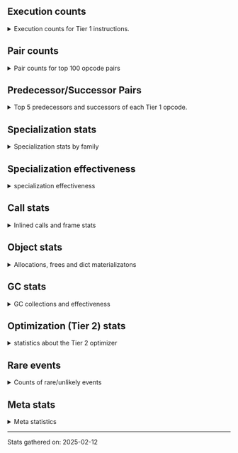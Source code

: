 ## Execution counts

<details>
<summary> Execution counts for Tier 1 instructions. </summary>


The "miss ratio" column shows the percentage of times the instruction
executed that it deoptimized. When this happens, the base unspecialized
instruction is not counted.

<table>
<thead>
<tr>
<th align="left">Name</th>
<th align="right">Base Count</th>
<th align="right">Head Count</th>
<th align="right">Change</th>
</tr>
</thead>
<tbody>
<tr>
<td align="left">CALL_BUILTIN_O</td>
<td align="right">20</td>
<td align="right">8,847,360</td>
<td align="right">44,236,700.0%</td>
</tr>
<tr>
<td align="left">MAKE_FUNCTION</td>
<td align="right">260</td>
<td align="right">8,847,600</td>
<td align="right">3,402,823.1%</td>
</tr>
<tr>
<td align="left">LOAD_CONST_MORTAL</td>
<td align="right">1,400</td>
<td align="right">8,848,740</td>
<td align="right">631,952.9%</td>
</tr>
<tr>
<td align="left">COPY</td>
<td align="right">491,520</td>
<td align="right">11,796,480</td>
<td align="right">2,300.0%</td>
</tr>
<tr>
<td align="left">COMPARE_OP</td>
<td align="right">491,660</td>
<td align="right">11,799,380</td>
<td align="right">2,299.9%</td>
</tr>
<tr>
<td align="left">LOAD_ATTR</td>
<td align="right">491,940</td>
<td align="right">11,799,620</td>
<td align="right">2,298.6%</td>
</tr>
<tr>
<td align="left">LOAD_GLOBAL_BUILTIN</td>
<td align="right">491,740</td>
<td align="right">8,847,540</td>
<td align="right">1,699.2%</td>
</tr>
<tr>
<td align="left">LOAD_ATTR_INSTANCE_VALUE</td>
<td align="right">1,482,700</td>
<td align="right">23,601,100</td>
<td align="right">1,491.8%</td>
</tr>
<tr>
<td align="left">LOAD_GLOBAL_MODULE</td>
<td align="right">985,020</td>
<td align="right">11,798,400</td>
<td align="right">1,097.8%</td>
</tr>
<tr>
<td align="left">JUMP_BACKWARD_JIT</td>
<td align="right">502,500</td>
<td align="right">5,909,260</td>
<td align="right">1,076.0%</td>
</tr>
<tr>
<td align="left">CALL_PY_EXACT_ARGS</td>
<td align="right">983,540</td>
<td align="right">9,339,360</td>
<td align="right">849.6%</td>
</tr>
<tr>
<td align="left">RETURN_VALUE</td>
<td align="right">8,359,580</td>
<td align="right">21,630,600</td>
<td align="right">158.8%</td>
</tr>
<tr>
<td align="left">LOAD_FAST</td>
<td align="right">19,177,120</td>
<td align="right">42,770,140</td>
<td align="right">123.0%</td>
</tr>
<tr>
<td align="left">RESUME_CHECK</td>
<td align="right">16,222,820</td>
<td align="right">35,883,600</td>
<td align="right">121.2%</td>
</tr>
<tr>
<td align="left">POP_JUMP_IF_TRUE</td>
<td align="right">8,847,480</td>
<td align="right">17,694,880</td>
<td align="right">100.0%</td>
</tr>
<tr>
<td align="left">CALL_LEN</td>
<td align="right">491,600</td>
<td align="right">60</td>
<td align="right">-100.0%</td>
</tr>
<tr>
<td align="left">COMPARE_OP_INT</td>
<td align="right">491,580</td>
<td align="right">60</td>
<td align="right">-100.0%</td>
</tr>
<tr>
<td align="left">FOR_ITER_RANGE</td>
<td align="right">491,820</td>
<td align="right">300</td>
<td align="right">-99.9%</td>
</tr>
<tr>
<td align="left">LIST_APPEND</td>
<td align="right">5,906,120</td>
<td align="right">7,860</td>
<td align="right">-99.9%</td>
</tr>
<tr>
<td align="left">SWAP</td>
<td align="right">985,920</td>
<td align="right">2,880</td>
<td align="right">-99.7%</td>
</tr>
<tr>
<td align="left">LOAD_FAST_AND_CLEAR</td>
<td align="right">492,960</td>
<td align="right">1,440</td>
<td align="right">-99.7%</td>
</tr>
<tr>
<td align="left">CALL_ALLOC_AND_ENTER_INIT</td>
<td align="right">492,960</td>
<td align="right">1,500</td>
<td align="right">-99.7%</td>
</tr>
<tr>
<td align="left">LOAD_SMALL_INT</td>
<td align="right">986,160</td>
<td align="right">3,180</td>
<td align="right">-99.7%</td>
</tr>
<tr>
<td align="left">STORE_FAST</td>
<td align="right">991,260</td>
<td align="right">8,220</td>
<td align="right">-99.2%</td>
</tr>
<tr>
<td align="left">GET_ITER</td>
<td align="right">9,835,040</td>
<td align="right">17,699,340</td>
<td align="right">80.0%</td>
</tr>
<tr>
<td align="left">TO_BOOL_BOOL</td>
<td align="right">6,881,340</td>
<td align="right">11,796,540</td>
<td align="right">71.4%</td>
</tr>
<tr>
<td align="left">POP_JUMP_IF_FALSE</td>
<td align="right">7,372,860</td>
<td align="right">11,796,540</td>
<td align="right">60.0%</td>
</tr>
<tr>
<td align="left">YIELD_VALUE</td>
<td align="right">14,254,440</td>
<td align="right">5,898,640</td>
<td align="right">-58.6%</td>
</tr>
<tr>
<td align="left">STORE_FAST_LOAD_FAST</td>
<td align="right">9,346,740</td>
<td align="right">14,753,500</td>
<td align="right">57.8%</td>
</tr>
<tr>
<td align="left">FOR_ITER_LIST</td>
<td align="right">9,348,720</td>
<td align="right">14,755,480</td>
<td align="right">57.8%</td>
</tr>
<tr>
<td align="left">LOAD_ATTR_MODULE</td>
<td align="right">240</td>
<td align="right">120</td>
<td align="right">-50.0%</td>
</tr>
<tr>
<td align="left">LOAD_ATTR_METHOD_WITH_VALUES</td>
<td align="right">983,160</td>
<td align="right">491,640</td>
<td align="right">-50.0%</td>
</tr>
<tr>
<td align="left">BUILD_LIST</td>
<td align="right">984,600</td>
<td align="right">493,080</td>
<td align="right">-49.9%</td>
</tr>
<tr>
<td align="left">ENTER_EXECUTOR</td>
<td align="right">21,153,380</td>
<td align="right">11,796,480</td>
<td align="right">-44.2%</td>
</tr>
<tr>
<td align="left">POP_TOP</td>
<td align="right">15,729,480</td>
<td align="right">21,136,200</td>
<td align="right">34.4%</td>
</tr>
<tr>
<td align="left">TO_BOOL_NONE</td>
<td align="right">8,847,360</td>
<td align="right">11,866,660</td>
<td align="right">34.1%</td>
</tr>
<tr>
<td align="left">PUSH_NULL</td>
<td align="right">540</td>
<td align="right">420</td>
<td align="right">-22.2%</td>
</tr>
<tr>
<td align="left">LOAD_GLOBAL</td>
<td align="right">180</td>
<td align="right">140</td>
<td align="right">-22.2%</td>
</tr>
<tr>
<td align="left">RETURN_GENERATOR</td>
<td align="right">200</td>
<td align="right">180</td>
<td align="right">-10.0%</td>
</tr>
<tr>
<td align="left">BUILD_TUPLE</td>
<td align="right">320</td>
<td align="right">300</td>
<td align="right">-6.2%</td>
</tr>
<tr>
<td align="left">BINARY_OP_SUBSCR_DICT</td>
<td align="right">380</td>
<td align="right">360</td>
<td align="right">-5.3%</td>
</tr>
<tr>
<td align="left">POP_ITER</td>
<td align="right">3,060</td>
<td align="right">3,000</td>
<td align="right">-2.0%</td>
</tr>
<tr>
<td align="left">LOAD_FAST_LOAD_FAST</td>
<td align="right">504,800</td>
<td align="right">504,780</td>
<td align="right">-0.0%</td>
</tr>
<tr>
<td align="left">INTERPRETER_EXIT</td>
<td align="right">14,745,780</td>
<td align="right">14,745,780</td>
<td align="right">0.0%</td>
</tr>
<tr>
<td align="left">STORE_ATTR_INSTANCE_VALUE</td>
<td align="right">991,680</td>
<td align="right">991,680</td>
<td align="right">0.0%</td>
</tr>
<tr>
<td align="left">LOAD_CONST_IMMORTAL</td>
<td align="right">496,620</td>
<td align="right">496,620</td>
<td align="right">0.0%</td>
</tr>
<tr>
<td align="left">EXIT_INIT_CHECK</td>
<td align="right">492,960</td>
<td align="right">492,960</td>
<td align="right">0.0%</td>
</tr>
<tr>
<td align="left">FOR_ITER_TUPLE</td>
<td align="right">3,240</td>
<td align="right">3,240</td>
<td align="right">0.0%</td>
</tr>
<tr>
<td align="left">BINARY_OP_ADD_INT</td>
<td align="right">2,880</td>
<td align="right">2,880</td>
<td align="right">0.0%</td>
</tr>
<tr>
<td align="left">LOAD_ATTR_METHOD_NO_DICT</td>
<td align="right">1,560</td>
<td align="right">1,560</td>
<td align="right">0.0%</td>
</tr>
<tr>
<td align="left">BINARY_OP</td>
<td align="right">1,520</td>
<td align="right">1,520</td>
<td align="right">0.0%</td>
</tr>
<tr>
<td align="left">BUILD_SLICE</td>
<td align="right">1,440</td>
<td align="right">1,440</td>
<td align="right">0.0%</td>
</tr>
<tr>
<td align="left">CALL_LIST_APPEND</td>
<td align="right">1,440</td>
<td align="right">1,440</td>
<td align="right">0.0%</td>
</tr>
<tr>
<td align="left">LOAD_DEREF</td>
<td align="right">660</td>
<td align="right">660</td>
<td align="right">0.0%</td>
</tr>
<tr>
<td align="left">LOAD_ATTR_CLASS_WITH_METACLASS_CHECK</td>
<td align="right">540</td>
<td align="right">540</td>
<td align="right">0.0%</td>
</tr>
<tr>
<td align="left">FOR_ITER_GEN</td>
<td align="right">540</td>
<td align="right">540</td>
<td align="right">0.0%</td>
</tr>
<tr>
<td align="left">CALL</td>
<td align="right">320</td>
<td align="right">320</td>
<td align="right">0.0%</td>
</tr>
<tr>
<td align="left">CALL_NON_PY_GENERAL</td>
<td align="right">300</td>
<td align="right">300</td>
<td align="right">0.0%</td>
</tr>
<tr>
<td align="left">COPY_FREE_VARS</td>
<td align="right">240</td>
<td align="right">240</td>
<td align="right">0.0%</td>
</tr>
<tr>
<td align="left">MAKE_CELL</td>
<td align="right">240</td>
<td align="right">240</td>
<td align="right">0.0%</td>
</tr>
<tr>
<td align="left">SET_FUNCTION_ATTRIBUTE</td>
<td align="right">240</td>
<td align="right">240</td>
<td align="right">0.0%</td>
</tr>
<tr>
<td align="left">END_FOR</td>
<td align="right">180</td>
<td align="right">180</td>
<td align="right">0.0%</td>
</tr>
<tr>
<td align="left">CALL_FUNCTION_EX</td>
<td align="right">120</td>
<td align="right">120</td>
<td align="right">0.0%</td>
</tr>
<tr>
<td align="left">CALL_BUILTIN_CLASS</td>
<td align="right">120</td>
<td align="right">120</td>
<td align="right">0.0%</td>
</tr>
<tr>
<td align="left">TO_BOOL</td>
<td align="right">100</td>
<td align="right">100</td>
<td align="right">0.0%</td>
</tr>
<tr>
<td align="left">NOP</td>
<td align="right">60</td>
<td align="right">60</td>
<td align="right">0.0%</td>
</tr>
<tr>
<td align="left">CALL_INTRINSIC_1</td>
<td align="right">60</td>
<td align="right">60</td>
<td align="right">0.0%</td>
</tr>
<tr>
<td align="left">FOR_ITER</td>
<td align="right">60</td>
<td align="right">60</td>
<td align="right">0.0%</td>
</tr>
<tr>
<td align="left">IS_OP</td>
<td align="right">60</td>
<td align="right">60</td>
<td align="right">0.0%</td>
</tr>
<tr>
<td align="left">JUMP_FORWARD</td>
<td align="right">60</td>
<td align="right">60</td>
<td align="right">0.0%</td>
</tr>
<tr>
<td align="left">LIST_EXTEND</td>
<td align="right">60</td>
<td align="right">60</td>
<td align="right">0.0%</td>
</tr>
<tr>
<td align="left">POP_JUMP_IF_NOT_NONE</td>
<td align="right">60</td>
<td align="right">60</td>
<td align="right">0.0%</td>
</tr>
<tr>
<td align="left">STORE_DEREF</td>
<td align="right">60</td>
<td align="right">60</td>
<td align="right">0.0%</td>
</tr>
<tr>
<td align="left">STORE_FAST_STORE_FAST</td>
<td align="right">60</td>
<td align="right">60</td>
<td align="right">0.0%</td>
</tr>
<tr>
<td align="left">BINARY_OP_SUBSCR_TUPLE_INT</td>
<td align="right">60</td>
<td align="right">60</td>
<td align="right">0.0%</td>
</tr>
<tr>
<td align="left">BINARY_OP_SUBTRACT_FLOAT</td>
<td align="right">60</td>
<td align="right">60</td>
<td align="right">0.0%</td>
</tr>
<tr>
<td align="left">CALL_METHOD_DESCRIPTOR_NOARGS</td>
<td align="right">60</td>
<td align="right">60</td>
<td align="right">0.0%</td>
</tr>
<tr>
<td align="left">CALL_METHOD_DESCRIPTOR_O</td>
<td align="right">60</td>
<td align="right">60</td>
<td align="right">0.0%</td>
</tr>
<tr>
<td align="left">CALL_PY_GENERAL</td>
<td align="right">60</td>
<td align="right">60</td>
<td align="right">0.0%</td>
</tr>
<tr>
<td align="left">UNPACK_SEQUENCE_TWO_TUPLE</td>
<td align="right">60</td>
<td align="right">60</td>
<td align="right">0.0%</td>
</tr>
<tr>
<td align="left">UNPACK_SEQUENCE</td>
<td align="right">20</td>
<td align="right">20</td>
<td align="right">0.0%</td>
</tr>
<tr>
<td align="left">TO_BOOL_ALWAYS_TRUE</td>
<td align="right"></td>
<td align="right">5,968,520</td>
<td align="right"></td>
</tr>
</tbody>
</table>


</details>

## Pair counts

<details>
<summary> Pair counts for top 100 opcode pairs </summary>


Pairs of specialized operations that deoptimize and are then followed by
the corresponding unspecialized instruction are not counted as pairs.

Not included in comparative output.


</details>

## Predecessor/Successor Pairs

<details>
<summary> Top 5 predecessors and successors of each Tier 1 opcode. </summary>


This does not include the unspecialized instructions that occur after a
specialized instruction deoptimizes.

Not included in comparative output.


</details>

## Specialization stats

<details>
<summary> Specialization stats by family </summary>

### BINARY_OP

<details>
<summary> specialization stats for BINARY_OP family </summary>

<table>
<thead>
<tr>
<th align="left">Kind</th>
<th align="right">Base Count</th>
<th align="right">Base Ratio</th>
<th align="right">Head Count</th>
<th align="right">Head Ratio</th>
<th align="right">Change</th>
</tr>
</thead>
<tbody>
<tr>
<td align="left">
deferred
<details>
<summary>ⓘ</summary>

Lists the number of "deferred" (i.e. not specialized) instructions executed.
</details>
</td>
<td align="right">1,440</td>
<td align="right">0.0%</td>
<td align="right">1,440</td>
<td align="right">0.0%</td>
<td align="right">0.0%</td>
</tr>
<tr>
<td align="left">
hit
<details>
<summary>ⓘ</summary>

Specialized instructions that complete.
</details>
</td>
<td align="right">26,545,440</td>
<td align="right">100.0%</td>
<td align="right">26,545,440</td>
<td align="right">100.0%</td>
<td align="right">0.0%</td>
</tr>
</tbody>
</table>

<table>
<thead>
<tr>
<th align="left">Success</th>
<th align="right">Base Count</th>
<th align="right">Base Ratio</th>
<th align="right">Head Count</th>
<th align="right">Head Ratio</th>
<th align="right">Change</th>
</tr>
</thead>
<tbody>
<tr>
<td align="left">Success</td>
<td align="right">40</td>
<td align="right">50.0%</td>
<td align="right">40</td>
<td align="right">50.0%</td>
<td align="right">0.0%</td>
</tr>
<tr>
<td align="left">Failure</td>
<td align="right">40</td>
<td align="right">50.0%</td>
<td align="right">40</td>
<td align="right">50.0%</td>
<td align="right">0.0%</td>
</tr>
</tbody>
</table>

<table>
<thead>
<tr>
<th align="left">Failure kind</th>
<th align="right">Base Count</th>
<th align="right">Base Ratio</th>
<th align="right">Head Count</th>
<th align="right">Head Ratio</th>
<th align="right">Change</th>
</tr>
</thead>
<tbody>
<tr>
<td align="left">subscr list slice</td>
<td align="right">40</td>
<td align="right">100.0%</td>
<td align="right">40</td>
<td align="right">100.0%</td>
<td align="right">0.0%</td>
</tr>
</tbody>
</table>


</details>

### CALL

<details>
<summary> specialization stats for CALL family </summary>

<table>
<thead>
<tr>
<th align="left">Kind</th>
<th align="right">Base Count</th>
<th align="right">Base Ratio</th>
<th align="right">Head Count</th>
<th align="right">Head Ratio</th>
<th align="right">Change</th>
</tr>
</thead>
<tbody>
<tr>
<td align="left">
hit
<details>
<summary>ⓘ</summary>

Specialized instructions that complete.
</details>
</td>
<td align="right">102,239,820</td>
<td align="right">100.0%</td>
<td align="right">102,239,820</td>
<td align="right">100.0%</td>
<td align="right">0.0%</td>
</tr>
</tbody>
</table>

<table>
<thead>
<tr>
<th align="left">Success</th>
<th align="right">Base Count</th>
<th align="right">Base Ratio</th>
<th align="right">Head Count</th>
<th align="right">Head Ratio</th>
<th align="right">Change</th>
</tr>
</thead>
<tbody>
<tr>
<td align="left">Success</td>
<td align="right">320</td>
<td align="right">100.0%</td>
<td align="right">320</td>
<td align="right">100.0%</td>
<td align="right">0.0%</td>
</tr>
<tr>
<td align="left">Failure</td>
<td align="right">0</td>
<td align="right">0.0%</td>
<td align="right">0</td>
<td align="right">0.0%</td>
<td align="right"></td>
</tr>
</tbody>
</table>


</details>

### COMPARE_OP

<details>
<summary> specialization stats for COMPARE_OP family </summary>

<table>
<thead>
<tr>
<th align="left">Kind</th>
<th align="right">Base Count</th>
<th align="right">Base Ratio</th>
<th align="right">Head Count</th>
<th align="right">Head Ratio</th>
<th align="right">Change</th>
</tr>
</thead>
<tbody>
<tr>
<td align="left">
deferred
<details>
<summary>ⓘ</summary>

Lists the number of "deferred" (i.e. not specialized) instructions executed.
</details>
</td>
<td align="right">491,520</td>
<td align="right">5.0%</td>
<td align="right">11,796,480</td>
<td align="right">55.8%</td>
<td align="right">2,300.0%</td>
</tr>
<tr>
<td align="left">
hit
<details>
<summary>ⓘ</summary>

Specialized instructions that complete.
</details>
</td>
<td align="right">9,338,940</td>
<td align="right">95.0%</td>
<td align="right">9,338,940</td>
<td align="right">44.2%</td>
<td align="right">0.0%</td>
</tr>
</tbody>
</table>

<table>
<thead>
<tr>
<th align="left">Success</th>
<th align="right">Base Count</th>
<th align="right">Base Ratio</th>
<th align="right">Head Count</th>
<th align="right">Head Ratio</th>
<th align="right">Change</th>
</tr>
</thead>
<tbody>
<tr>
<td align="left">Failure</td>
<td align="right">120</td>
<td align="right">85.7%</td>
<td align="right">2,880</td>
<td align="right">99.3%</td>
<td align="right">2,300.0%</td>
</tr>
<tr>
<td align="left">Success</td>
<td align="right">20</td>
<td align="right">14.3%</td>
<td align="right">20</td>
<td align="right">0.7%</td>
<td align="right">0.0%</td>
</tr>
</tbody>
</table>

<table>
<thead>
<tr>
<th align="left">Failure kind</th>
<th align="right">Base Count</th>
<th align="right">Base Ratio</th>
<th align="right">Head Count</th>
<th align="right">Head Ratio</th>
<th align="right">Change</th>
</tr>
</thead>
<tbody>
<tr>
<td align="left">baseobject</td>
<td align="right">120</td>
<td align="right">100.0%</td>
<td align="right">2,880</td>
<td align="right">100.0%</td>
<td align="right">2,300.0%</td>
</tr>
</tbody>
</table>


</details>

### FOR_ITER

<details>
<summary> specialization stats for FOR_ITER family </summary>

<table>
<thead>
<tr>
<th align="left">Kind</th>
<th align="right">Base Count</th>
<th align="right">Base Ratio</th>
<th align="right">Head Count</th>
<th align="right">Head Ratio</th>
<th align="right">Change</th>
</tr>
</thead>
<tbody>
<tr>
<td align="left">
hit
<details>
<summary>ⓘ</summary>

Specialized instructions that complete.
</details>
</td>
<td align="right">9,844,320</td>
<td align="right">100.0%</td>
<td align="right">14,759,560</td>
<td align="right">100.0%</td>
<td align="right">49.9%</td>
</tr>
<tr>
<td align="left">
deferred
<details>
<summary>ⓘ</summary>

Lists the number of "deferred" (i.e. not specialized) instructions executed.
</details>
</td>
<td align="right">60</td>
<td align="right">0.0%</td>
<td align="right">60</td>
<td align="right">0.0%</td>
<td align="right">0.0%</td>
</tr>
</tbody>
</table>


</details>

### LOAD_ATTR

<details>
<summary> specialization stats for LOAD_ATTR family </summary>

<table>
<thead>
<tr>
<th align="left">Kind</th>
<th align="right">Base Count</th>
<th align="right">Base Ratio</th>
<th align="right">Head Count</th>
<th align="right">Head Ratio</th>
<th align="right">Change</th>
</tr>
</thead>
<tbody>
<tr>
<td align="left">
deferred
<details>
<summary>ⓘ</summary>

Lists the number of "deferred" (i.e. not specialized) instructions executed.
</details>
</td>
<td align="right">491,580</td>
<td align="right">0.3%</td>
<td align="right">11,796,540</td>
<td align="right">6.2%</td>
<td align="right">2,299.7%</td>
</tr>
<tr>
<td align="left">
hit
<details>
<summary>ⓘ</summary>

Specialized instructions that complete.
</details>
</td>
<td align="right">177,940,260</td>
<td align="right">99.7%</td>
<td align="right">177,940,140</td>
<td align="right">93.8%</td>
<td align="right">-0.0%</td>
</tr>
<tr>
<td align="left">
miss
<details>
<summary>ⓘ</summary>

Specialized instructions that deopt.
</details>
</td>
<td align="right">540</td>
<td align="right">0.0%</td>
<td align="right">540</td>
<td align="right">0.0%</td>
<td align="right">0.0%</td>
</tr>
</tbody>
</table>

<table>
<thead>
<tr>
<th align="left">Success</th>
<th align="right">Base Count</th>
<th align="right">Base Ratio</th>
<th align="right">Head Count</th>
<th align="right">Head Ratio</th>
<th align="right">Change</th>
</tr>
</thead>
<tbody>
<tr>
<td align="left">Failure</td>
<td align="right">140</td>
<td align="right">38.9%</td>
<td align="right">2,900</td>
<td align="right">94.2%</td>
<td align="right">1,971.4%</td>
</tr>
<tr>
<td align="left">Success</td>
<td align="right">220</td>
<td align="right">61.1%</td>
<td align="right">180</td>
<td align="right">5.8%</td>
<td align="right">-18.2%</td>
</tr>
</tbody>
</table>

<table>
<thead>
<tr>
<th align="left">Failure kind</th>
<th align="right">Base Count</th>
<th align="right">Base Ratio</th>
<th align="right">Head Count</th>
<th align="right">Head Ratio</th>
<th align="right">Change</th>
</tr>
</thead>
<tbody>
<tr>
<td align="left">mutable class</td>
<td align="right">120</td>
<td align="right">85.7%</td>
<td align="right">2,880</td>
<td align="right">99.3%</td>
<td align="right">2,300.0%</td>
</tr>
</tbody>
</table>


</details>

### LOAD_GLOBAL

<details>
<summary> specialization stats for LOAD_GLOBAL family </summary>

<table>
<thead>
<tr>
<th align="left">Kind</th>
<th align="right">Base Count</th>
<th align="right">Base Ratio</th>
<th align="right">Head Count</th>
<th align="right">Head Ratio</th>
<th align="right">Change</th>
</tr>
</thead>
<tbody>
<tr>
<td align="left">
hit
<details>
<summary>ⓘ</summary>

Specialized instructions that complete.
</details>
</td>
<td align="right">10,324,100</td>
<td align="right">100.0%</td>
<td align="right">30,476,280</td>
<td align="right">100.0%</td>
<td align="right">195.2%</td>
</tr>
</tbody>
</table>

<table>
<thead>
<tr>
<th align="left">Success</th>
<th align="right">Base Count</th>
<th align="right">Base Ratio</th>
<th align="right">Head Count</th>
<th align="right">Head Ratio</th>
<th align="right">Change</th>
</tr>
</thead>
<tbody>
<tr>
<td align="left">Success</td>
<td align="right">180</td>
<td align="right">100.0%</td>
<td align="right">140</td>
<td align="right">100.0%</td>
<td align="right">-22.2%</td>
</tr>
<tr>
<td align="left">Failure</td>
<td align="right">0</td>
<td align="right">0.0%</td>
<td align="right">0</td>
<td align="right">0.0%</td>
<td align="right"></td>
</tr>
</tbody>
</table>


</details>

### STORE_ATTR

<details>
<summary> specialization stats for STORE_ATTR family </summary>

<table>
<thead>
<tr>
<th align="left">Kind</th>
<th align="right">Base Count</th>
<th align="right">Base Ratio</th>
<th align="right">Head Count</th>
<th align="right">Head Ratio</th>
<th align="right">Change</th>
</tr>
</thead>
<tbody>
<tr>
<td align="left">
hit
<details>
<summary>ⓘ</summary>

Specialized instructions that complete.
</details>
</td>
<td align="right">1,483,200</td>
<td align="right">100.0%</td>
<td align="right">1,483,200</td>
<td align="right">100.0%</td>
<td align="right">0.0%</td>
</tr>
</tbody>
</table>


</details>

### TO_BOOL

<details>
<summary> specialization stats for TO_BOOL family </summary>

<table>
<thead>
<tr>
<th align="left">Kind</th>
<th align="right">Base Count</th>
<th align="right">Base Ratio</th>
<th align="right">Head Count</th>
<th align="right">Head Ratio</th>
<th align="right">Change</th>
</tr>
</thead>
<tbody>
<tr>
<td align="left">
hit
<details>
<summary>ⓘ</summary>

Specialized instructions that complete.
</details>
</td>
<td align="right">35,389,500</td>
<td align="right">100.0%</td>
<td align="right">31,738,120</td>
<td align="right">81.0%</td>
<td align="right">-10.3%</td>
</tr>
<tr>
<td align="left">
deferred
<details>
<summary>ⓘ</summary>

Lists the number of "deferred" (i.e. not specialized) instructions executed.
</details>
</td>
<td align="right">60</td>
<td align="right">0.0%</td>
<td align="right">60</td>
<td align="right">0.0%</td>
<td align="right">0.0%</td>
</tr>
<tr>
<td align="left">
miss
<details>
<summary>ⓘ</summary>

Specialized instructions that deopt.
</details>
</td>
<td align="right"></td>
<td align="right"></td>
<td align="right">7,443,160</td>
<td align="right">19.0%</td>
<td align="right"></td>
</tr>
</tbody>
</table>

<table>
<thead>
<tr>
<th align="left">Success</th>
<th align="right">Base Count</th>
<th align="right">Base Ratio</th>
<th align="right">Head Count</th>
<th align="right">Head Ratio</th>
<th align="right">Change</th>
</tr>
</thead>
<tbody>
<tr>
<td align="left">Success</td>
<td align="right">20</td>
<td align="right">50.0%</td>
<td align="right">140,440</td>
<td align="right">100.0%</td>
<td align="right">702,100.0%</td>
</tr>
<tr>
<td align="left">Failure</td>
<td align="right">20</td>
<td align="right">50.0%</td>
<td align="right">20</td>
<td align="right">0.0%</td>
<td align="right">0.0%</td>
</tr>
</tbody>
</table>

<table>
<thead>
<tr>
<th align="left">Failure kind</th>
<th align="right">Base Count</th>
<th align="right">Base Ratio</th>
<th align="right">Head Count</th>
<th align="right">Head Ratio</th>
<th align="right">Change</th>
</tr>
</thead>
<tbody>
<tr>
<td align="left">sequence</td>
<td align="right">20</td>
<td align="right">100.0%</td>
<td align="right">20</td>
<td align="right">100.0%</td>
<td align="right">0.0%</td>
</tr>
</tbody>
</table>


</details>

### UNPACK_SEQUENCE

<details>
<summary> specialization stats for UNPACK_SEQUENCE family </summary>

<table>
<thead>
<tr>
<th align="left">Kind</th>
<th align="right">Base Count</th>
<th align="right">Base Ratio</th>
<th align="right">Head Count</th>
<th align="right">Head Ratio</th>
<th align="right">Change</th>
</tr>
</thead>
<tbody>
<tr>
<td align="left">
hit
<details>
<summary>ⓘ</summary>

Specialized instructions that complete.
</details>
</td>
<td align="right">60</td>
<td align="right">75.0%</td>
<td align="right">60</td>
<td align="right">75.0%</td>
<td align="right">0.0%</td>
</tr>
</tbody>
</table>

<table>
<thead>
<tr>
<th align="left">Success</th>
<th align="right">Base Count</th>
<th align="right">Base Ratio</th>
<th align="right">Head Count</th>
<th align="right">Head Ratio</th>
<th align="right">Change</th>
</tr>
</thead>
<tbody>
<tr>
<td align="left">Success</td>
<td align="right">20</td>
<td align="right">100.0%</td>
<td align="right">20</td>
<td align="right">100.0%</td>
<td align="right">0.0%</td>
</tr>
<tr>
<td align="left">Failure</td>
<td align="right">0</td>
<td align="right">0.0%</td>
<td align="right">0</td>
<td align="right">0.0%</td>
<td align="right"></td>
</tr>
</tbody>
</table>


</details>


</details>

## Specialization effectiveness

<details>
<summary> specialization effectiveness </summary>


All entries are execution counts. Should add up to the total number of
Tier 1 instructions executed.

<table>
<thead>
<tr>
<th align="left">Instructions</th>
<th align="right">Base Count</th>
<th align="right">Base Ratio</th>
<th align="right">Head Count</th>
<th align="right">Head Ratio</th>
<th align="right">Change</th>
</tr>
</thead>
<tbody>
<tr>
<td align="left">
Specialized misses
<details>
<summary>ⓘ</summary>

Specialized instructions, e.g. `LOAD_ATTR_MODULE` that deopt.
</details>
</td>
<td align="right">620</td>
<td align="right">0.0%</td>
<td align="right">7,443,940</td>
<td align="right">1.9%</td>
<td align="right">1,200,535.5%</td>
</tr>
<tr>
<td align="left">
Not specialized
<details>
<summary>ⓘ</summary>

Instructions that could be specialized but aren't, e.g. `LOAD_ATTR`, `BINARY_SLICE`.
</details>
</td>
<td align="right">985,800</td>
<td align="right">0.5%</td>
<td align="right">23,601,160</td>
<td align="right">6.1%</td>
<td align="right">2,294.1%</td>
</tr>
<tr>
<td align="left">
Specialized hits
<details>
<summary>ⓘ</summary>

Specialized instructions, e.g. `LOAD_ATTR_MODULE` that complete.
</details>
</td>
<td align="right">50,197,560</td>
<td align="right">26.2%</td>
<td align="right">152,011,940</td>
<td align="right">39.5%</td>
<td align="right">202.8%</td>
</tr>
<tr>
<td align="left">
Basic
<details>
<summary>ⓘ</summary>

Instructions that are not and cannot be specialized, e.g. `LOAD_FAST`.
</details>
</td>
<td align="right">140,666,180</td>
<td align="right">73.3%</td>
<td align="right">202,088,080</td>
<td align="right">52.5%</td>
<td align="right">43.7%</td>
</tr>
</tbody>
</table>

### Deferred by instruction

<details>
<summary> Breakdown of deferred (not specialized) instruction counts by family </summary>

<table>
<thead>
<tr>
<th align="left">Name</th>
<th align="right">Base Count</th>
<th align="right">Base Ratio</th>
<th align="right">Head Count</th>
<th align="right">Head Ratio</th>
<th align="right">Change</th>
</tr>
</thead>
<tbody>
<tr>
<td align="left">COMPARE_OP</td>
<td align="right">491,520</td>
<td align="right">49.9%</td>
<td align="right">11,796,480</td>
<td align="right">50.0%</td>
<td align="right">2,300.0%</td>
</tr>
<tr>
<td align="left">LOAD_ATTR</td>
<td align="right">491,580</td>
<td align="right">49.9%</td>
<td align="right">11,796,540</td>
<td align="right">50.0%</td>
<td align="right">2,299.7%</td>
</tr>
<tr>
<td align="left">BINARY_OP</td>
<td align="right">1,440</td>
<td align="right">0.1%</td>
<td align="right">1,440</td>
<td align="right">0.0%</td>
<td align="right">0.0%</td>
</tr>
<tr>
<td align="left">TO_BOOL</td>
<td align="right">60</td>
<td align="right">0.0%</td>
<td align="right">60</td>
<td align="right">0.0%</td>
<td align="right">0.0%</td>
</tr>
<tr>
<td align="left">FOR_ITER</td>
<td align="right">60</td>
<td align="right">0.0%</td>
<td align="right">60</td>
<td align="right">0.0%</td>
<td align="right">0.0%</td>
</tr>
<tr>
<td align="left">BINARY_SLICE</td>
<td align="right">0</td>
<td align="right">0.0%</td>
<td align="right">0</td>
<td align="right">0.0%</td>
<td align="right"></td>
</tr>
<tr>
<td align="left">STORE_SLICE</td>
<td align="right">0</td>
<td align="right">0.0%</td>
<td align="right">0</td>
<td align="right">0.0%</td>
<td align="right"></td>
</tr>
<tr>
<td align="left">CACHE</td>
<td align="right">0</td>
<td align="right">0.0%</td>
<td align="right">0</td>
<td align="right">0.0%</td>
<td align="right"></td>
</tr>
<tr>
<td align="left">CALL_FUNCTION_EX</td>
<td align="right">0</td>
<td align="right">0.0%</td>
<td align="right">0</td>
<td align="right">0.0%</td>
<td align="right"></td>
</tr>
<tr>
<td align="left">END_FOR</td>
<td align="right">0</td>
<td align="right">0.0%</td>
<td align="right">0</td>
<td align="right">0.0%</td>
<td align="right"></td>
</tr>
</tbody>
</table>


</details>

### Misses by instruction

<details>
<summary> Breakdown of misses (specialized deopts) instruction counts by family </summary>

<table>
<thead>
<tr>
<th align="left">Name</th>
<th align="right">Base Count</th>
<th align="right">Base Ratio</th>
<th align="right">Head Count</th>
<th align="right">Head Ratio</th>
<th align="right">Change</th>
</tr>
</thead>
<tbody>
<tr>
<td align="left">RESUME</td>
<td align="right">80</td>
<td align="right">11.4%</td>
<td align="right">240</td>
<td align="right">0.0%</td>
<td align="right">200.0%</td>
</tr>
<tr>
<td align="left">RESUME_CHECK</td>
<td align="right">80</td>
<td align="right">11.4%</td>
<td align="right">240</td>
<td align="right">0.0%</td>
<td align="right">200.0%</td>
</tr>
<tr>
<td align="left">LOAD_ATTR_CLASS_WITH_METACLASS_CHECK</td>
<td align="right">540</td>
<td align="right">77.1%</td>
<td align="right">540</td>
<td align="right">0.0%</td>
<td align="right">0.0%</td>
</tr>
<tr>
<td align="left">CACHE</td>
<td align="right">0</td>
<td align="right">0.0%</td>
<td align="right">0</td>
<td align="right">0.0%</td>
<td align="right"></td>
</tr>
<tr>
<td align="left">CALL_FUNCTION_EX</td>
<td align="right">0</td>
<td align="right">0.0%</td>
<td align="right">0</td>
<td align="right">0.0%</td>
<td align="right"></td>
</tr>
<tr>
<td align="left">END_FOR</td>
<td align="right">0</td>
<td align="right">0.0%</td>
<td align="right">0</td>
<td align="right">0.0%</td>
<td align="right"></td>
</tr>
<tr>
<td align="left">EXIT_INIT_CHECK</td>
<td align="right">0</td>
<td align="right">0.0%</td>
<td align="right">0</td>
<td align="right">0.0%</td>
<td align="right"></td>
</tr>
<tr>
<td align="left">GET_ITER</td>
<td align="right">0</td>
<td align="right">0.0%</td>
<td align="right">0</td>
<td align="right">0.0%</td>
<td align="right"></td>
</tr>
<tr>
<td align="left">INTERPRETER_EXIT</td>
<td align="right">0</td>
<td align="right">0.0%</td>
<td align="right"></td>
<td align="right"></td>
<td align="right"></td>
</tr>
<tr>
<td align="left">MAKE_FUNCTION</td>
<td align="right">0</td>
<td align="right">0.0%</td>
<td align="right"></td>
<td align="right"></td>
<td align="right"></td>
</tr>
<tr>
<td align="left">TO_BOOL_ALWAYS_TRUE</td>
<td align="right"></td>
<td align="right"></td>
<td align="right">3,721,600</td>
<td align="right">50.0%</td>
<td align="right"></td>
</tr>
<tr>
<td align="left">TO_BOOL_NONE</td>
<td align="right"></td>
<td align="right"></td>
<td align="right">3,721,560</td>
<td align="right">50.0%</td>
<td align="right"></td>
</tr>
</tbody>
</table>


</details>


</details>

## Call stats

<details>
<summary> Inlined calls and frame stats </summary>


This shows what fraction of calls to Python functions are inlined (i.e.
not having a call at the C level) and for those that are not, where the
call comes from.  The various categories overlap.

Also includes the count of frame objects created.

<table>
<thead>
<tr>
<th align="left"></th>
<th align="right">Base Count</th>
<th align="right">Base Ratio</th>
<th align="right">Head Count</th>
<th align="right">Head Ratio</th>
<th align="right">Change</th>
</tr>
</thead>
<tbody>
<tr>
<td align="left">Calls to PyEval_EvalDefault</td>
<td align="right">14,745,840</td>
<td align="right">32.6%</td>
<td align="right">14,745,840</td>
<td align="right">32.6%</td>
<td align="right">0.0%</td>
</tr>
<tr>
<td align="left">Calls to Python functions inlined</td>
<td align="right">30,476,820</td>
<td align="right">67.4%</td>
<td align="right">30,476,820</td>
<td align="right">67.4%</td>
<td align="right">0.0%</td>
</tr>
<tr>
<td align="left">Calls via PyEval_EvalFrame (total)</td>
<td align="right">14,745,840</td>
<td align="right">32.6%</td>
<td align="right">14,745,840</td>
<td align="right">32.6%</td>
<td align="right">0.0%</td>
</tr>
<tr>
<td align="left">Calls via PyEval_EvalFrame (vector)</td>
<td align="right">240</td>
<td align="right">0.0%</td>
<td align="right">240</td>
<td align="right">0.0%</td>
<td align="right">0.0%</td>
</tr>
<tr>
<td align="left">Calls via PyEval_EvalFrame (generator)</td>
<td align="right">14,745,600</td>
<td align="right">32.6%</td>
<td align="right">14,745,600</td>
<td align="right">32.6%</td>
<td align="right">0.0%</td>
</tr>
<tr>
<td align="left">Calls via PyEval_EvalFrame (legacy)</td>
<td align="right">0</td>
<td align="right">0.0%</td>
<td align="right">0</td>
<td align="right">0.0%</td>
<td align="right"></td>
</tr>
<tr>
<td align="left">Calls via PyEval_EvalFrame (function vectorcall)</td>
<td align="right">240</td>
<td align="right">0.0%</td>
<td align="right">240</td>
<td align="right">0.0%</td>
<td align="right">0.0%</td>
</tr>
<tr>
<td align="left">Calls via PyEval_EvalFrame (build class)</td>
<td align="right">0</td>
<td align="right">0.0%</td>
<td align="right">0</td>
<td align="right">0.0%</td>
<td align="right"></td>
</tr>
<tr>
<td align="left">Calls via PyEval_EvalFrame (slot)</td>
<td align="right">0</td>
<td align="right">0.0%</td>
<td align="right">0</td>
<td align="right">0.0%</td>
<td align="right"></td>
</tr>
<tr>
<td align="left">Calls via PyEval_EvalFrame (function ex)</td>
<td align="right">60</td>
<td align="right">0.0%</td>
<td align="right">60</td>
<td align="right">0.0%</td>
<td align="right">0.0%</td>
</tr>
<tr>
<td align="left">Calls via PyEval_EvalFrame (api)</td>
<td align="right">180</td>
<td align="right">0.0%</td>
<td align="right">180</td>
<td align="right">0.0%</td>
<td align="right">0.0%</td>
</tr>
<tr>
<td align="left">Calls via PyEval_EvalFrame (method)</td>
<td align="right">0</td>
<td align="right">0.0%</td>
<td align="right">0</td>
<td align="right">0.0%</td>
<td align="right"></td>
</tr>
<tr>
<td align="left">Frame objects created</td>
<td align="right">0</td>
<td align="right">0.0%</td>
<td align="right">0</td>
<td align="right">0.0%</td>
<td align="right"></td>
</tr>
<tr>
<td align="left">Frames pushed</td>
<td align="right">30,969,480</td>
<td align="right">68.5%</td>
<td align="right">30,969,480</td>
<td align="right">68.5%</td>
<td align="right">0.0%</td>
</tr>
</tbody>
</table>


</details>

## Object stats

<details>
<summary> Allocations, frees and dict materializatons </summary>


Below, "allocations" means "allocations that are not from a freelist".
Total allocations = "Allocations from freelist" + "Allocations".

"Inline values" is the number of values arrays inlined into objects.

The cache hit/miss numbers are for the MRO cache, split into dunder and
other names.

<table>
<thead>
<tr>
<th align="left"></th>
<th align="right">Base Count</th>
<th align="right">Base Ratio</th>
<th align="right">Head Count</th>
<th align="right">Head Ratio</th>
<th align="right">Change</th>
</tr>
</thead>
<tbody>
<tr>
<td align="left">Interpreter mortal increfs</td>
<td align="right">77,743,520</td>
<td align="right">6.8%</td>
<td align="right">200,095,960</td>
<td align="right">17.9%</td>
<td align="right">157.4%</td>
</tr>
<tr>
<td align="left">Interpreter mortal decrefs</td>
<td align="right">198,652,520</td>
<td align="right">15.6%</td>
<td align="right">340,681,120</td>
<td align="right">26.7%</td>
<td align="right">71.5%</td>
</tr>
<tr>
<td align="left">Interpreter immortal increfs</td>
<td align="right">43,281,580</td>
<td align="right">3.8%</td>
<td align="right">65,400,040</td>
<td align="right">5.8%</td>
<td align="right">51.1%</td>
</tr>
<tr>
<td align="left">Method cache misses</td>
<td align="right">24</td>
<td align="right"></td>
<td align="right">33</td>
<td align="right"></td>
<td align="right">37.5%</td>
</tr>
<tr>
<td align="left">Mortal decrefs</td>
<td align="right">647,822,784</td>
<td align="right">50.8%</td>
<td align="right">483,169,153</td>
<td align="right">37.9%</td>
<td align="right">-25.4%</td>
</tr>
<tr>
<td align="left">Interpreter immortal decrefs</td>
<td align="right">36,413,300</td>
<td align="right">2.9%</td>
<td align="right">44,472,960</td>
<td align="right">3.5%</td>
<td align="right">22.1%</td>
</tr>
<tr>
<td align="left">Mortal increfs</td>
<td align="right">709,261,924</td>
<td align="right">62.0%</td>
<td align="right">564,284,393</td>
<td align="right">50.3%</td>
<td align="right">-20.4%</td>
</tr>
<tr>
<td align="left">Method cache collisions</td>
<td align="right">21</td>
<td align="right"></td>
<td align="right">24</td>
<td align="right"></td>
<td align="right">14.3%</td>
</tr>
<tr>
<td align="left">Immortal increfs</td>
<td align="right">313,106,004</td>
<td align="right">27.4%</td>
<td align="right">290,987,693</td>
<td align="right">26.0%</td>
<td align="right">-7.1%</td>
</tr>
<tr>
<td align="left">Immortal decrefs</td>
<td align="right">391,780,584</td>
<td align="right">30.7%</td>
<td align="right">405,540,673</td>
<td align="right">31.8%</td>
<td align="right">3.5%</td>
</tr>
<tr>
<td align="left">Method cache hits</td>
<td align="right">23,594,476</td>
<td align="right"></td>
<td align="right">23,600,107</td>
<td align="right"></td>
<td align="right">0.0%</td>
</tr>
<tr>
<td align="left">Allocations</td>
<td align="right">21,139,180</td>
<td align="right">33.9%</td>
<td align="right">21,142,080</td>
<td align="right">33.9%</td>
<td align="right">0.0%</td>
</tr>
<tr>
<td align="left">Frees</td>
<td align="right">31,462,440</td>
<td align="right"></td>
<td align="right">31,465,320</td>
<td align="right"></td>
<td align="right">0.0%</td>
</tr>
<tr>
<td align="left">Allocations to 512 bytes</td>
<td align="right">20,156,140</td>
<td align="right">32.3%</td>
<td align="right">20,157,600</td>
<td align="right">32.3%</td>
<td align="right">0.0%</td>
</tr>
<tr>
<td align="left">Allocations from freelist</td>
<td align="right">41,281,640</td>
<td align="right">66.1%</td>
<td align="right">41,281,600</td>
<td align="right">66.1%</td>
<td align="right">-0.0%</td>
</tr>
<tr>
<td align="left">Frees to freelist</td>
<td align="right">41,281,540</td>
<td align="right"></td>
<td align="right">41,281,520</td>
<td align="right"></td>
<td align="right">-0.0%</td>
</tr>
<tr>
<td align="left">Allocations to 4 kbytes</td>
<td align="right">983,040</td>
<td align="right">1.6%</td>
<td align="right">983,040</td>
<td align="right">1.6%</td>
<td align="right">0.0%</td>
</tr>
<tr>
<td align="left">Allocations over 4 kbytes</td>
<td align="right">0</td>
<td align="right">0.0%</td>
<td align="right">1,440</td>
<td align="right">0.0%</td>
<td align="right">1,440 / 0 !!</td>
</tr>
<tr>
<td align="left">Inline values</td>
<td align="right">492,960</td>
<td align="right"></td>
<td align="right">492,960</td>
<td align="right"></td>
<td align="right">0.0%</td>
</tr>
<tr>
<td align="left">Materialize dict (on request)</td>
<td align="right">0</td>
<td align="right">0.0%</td>
<td align="right">0</td>
<td align="right">0.0%</td>
<td align="right"></td>
</tr>
<tr>
<td align="left">Materialize dict (new key)</td>
<td align="right">0</td>
<td align="right">0.0%</td>
<td align="right">0</td>
<td align="right">0.0%</td>
<td align="right"></td>
</tr>
<tr>
<td align="left">Materialize dict (too big)</td>
<td align="right">0</td>
<td align="right">0.0%</td>
<td align="right">0</td>
<td align="right">0.0%</td>
<td align="right"></td>
</tr>
<tr>
<td align="left">Materialize dict (str subclass)</td>
<td align="right">0</td>
<td align="right">0.0%</td>
<td align="right">0</td>
<td align="right">0.0%</td>
<td align="right"></td>
</tr>
<tr>
<td align="left">Method cache dunder hits</td>
<td align="right">220</td>
<td align="right"></td>
<td align="right">220</td>
<td align="right"></td>
<td align="right">0.0%</td>
</tr>
<tr>
<td align="left">Method cache dunder misses</td>
<td align="right">0</td>
<td align="right"></td>
<td align="right">0</td>
<td align="right"></td>
<td align="right"></td>
</tr>
</tbody>
</table>


</details>

## GC stats

<details>
<summary> GC collections and effectiveness </summary>


Collected/visits gives some measure of efficiency.

<table>
<thead>
<tr>
<th align="right">Generation</th>
<th align="right">Base Collections</th>
<th align="right">Base Objects collected</th>
<th align="right">Base Object visits</th>
<th align="right">Base Reachable from roots</th>
<th align="right">Base Not reachable from roots</th>
<th align="right">Head Collections</th>
<th align="right">Head Objects collected</th>
<th align="right">Head Object visits</th>
<th align="right">Head Reachable from roots</th>
<th align="right">Head Not reachable from roots</th>
</tr>
</thead>
<tbody>
<tr>
<td align="right">0</td>
<td align="right">0</td>
<td align="right">0</td>
<td align="right">0</td>
<td align="right">0</td>
<td align="right">0</td>
<td align="right">0</td>
<td align="right">0</td>
<td align="right">0</td>
<td align="right">0</td>
<td align="right">0</td>
</tr>
<tr>
<td align="right">1</td>
<td align="right">0</td>
<td align="right">0</td>
<td align="right">0</td>
<td align="right">0</td>
<td align="right">0</td>
<td align="right">0</td>
<td align="right">0</td>
<td align="right">0</td>
<td align="right">0</td>
<td align="right">0</td>
</tr>
<tr>
<td align="right">2</td>
<td align="right">0</td>
<td align="right">0</td>
<td align="right">0</td>
<td align="right">0</td>
<td align="right">0</td>
<td align="right">0</td>
<td align="right">0</td>
<td align="right">0</td>
<td align="right">0</td>
<td align="right">0</td>
</tr>
</tbody>
</table>


</details>

## Optimization (Tier 2) stats

<details>
<summary> statistics about the Tier 2 optimizer </summary>

<table>
<thead>
<tr>
<th align="left"></th>
<th align="right">Base Count</th>
<th align="right">Base Ratio</th>
<th align="right">Head Count</th>
<th align="right">Head Ratio</th>
<th align="right">Change</th>
</tr>
</thead>
<tbody>
<tr>
<td align="left">
Trace stack underflow
<details>
<summary>ⓘ</summary>

A potential trace is abandoned because it pops more frames than it pushes.
</details>
</td>
<td align="right">5,160</td>
<td align="right">97.7%</td>
<td align="right">0</td>
<td align="right">0.0%</td>
<td align="right">-100.0%</td>
</tr>
<tr>
<td align="left">
Trace too short
<details>
<summary>ⓘ</summary>

A potential trace is abandoned because it it too short.
</details>
</td>
<td align="right">5,160</td>
<td align="right">97.7%</td>
<td align="right">0</td>
<td align="right">0.0%</td>
<td align="right">-100.0%</td>
</tr>
<tr>
<td align="left">
Unknown callee
<details>
<summary>ⓘ</summary>

A trace is abandoned because the target of a call is unknown.
</details>
</td>
<td align="right">120</td>
<td align="right">2.3%</td>
<td align="right">0</td>
<td align="right">0.0%</td>
<td align="right">-100.0%</td>
</tr>
<tr>
<td align="left">
Optimization attempts
<details>
<summary>ⓘ</summary>

The number of times a potential trace is identified.  Specifically, this occurs in the JUMP BACKWARD instruction when the counter reaches a threshold.
</details>
</td>
<td align="right">5,280</td>
<td align="right"></td>
<td align="right">1,440</td>
<td align="right"></td>
<td align="right">-72.7%</td>
</tr>
<tr>
<td align="left">
Traces executed
<details>
<summary>ⓘ</summary>

The number of traces that were executed
</details>
</td>
<td align="right">86,016,000</td>
<td align="right"></td>
<td align="right">42,270,740</td>
<td align="right"></td>
<td align="right">-50.9%</td>
</tr>
<tr>
<td align="left">
Uops executed
<details>
<summary>ⓘ</summary>

The total number of uops (micro-operations) that were executed
</details>
</td>
<td align="right">3,602,840,720</td>
<td align="right">4,188.6%</td>
<td align="right">3,405,741,460</td>
<td align="right">8,057.0%</td>
<td align="right">-5.5%</td>
</tr>
<tr>
<td align="left">
Traces created
<details>
<summary>ⓘ</summary>

The number of traces that were successfully created.
</details>
</td>
<td align="right">0</td>
<td align="right">0.0%</td>
<td align="right">0</td>
<td align="right">0.0%</td>
<td align="right"></td>
</tr>
<tr>
<td align="left">
Trace stack overflow
<details>
<summary>ⓘ</summary>

A trace is truncated because it would require more than 5 stack frames.
</details>
</td>
<td align="right">0</td>
<td align="right">0.0%</td>
<td align="right">0</td>
<td align="right">0.0%</td>
<td align="right"></td>
</tr>
<tr>
<td align="left">
Trace too long
<details>
<summary>ⓘ</summary>

A trace is truncated because it is longer than the instruction buffer.
</details>
</td>
<td align="right">0</td>
<td align="right">0.0%</td>
<td align="right">0</td>
<td align="right">0.0%</td>
<td align="right"></td>
</tr>
<tr>
<td align="left">
Inner loop found
<details>
<summary>ⓘ</summary>

A trace is truncated because it has an inner loop
</details>
</td>
<td align="right">0</td>
<td align="right">0.0%</td>
<td align="right">0</td>
<td align="right">0.0%</td>
<td align="right"></td>
</tr>
<tr>
<td align="left">
Recursive call
<details>
<summary>ⓘ</summary>

A trace is truncated because it has a recursive call.
</details>
</td>
<td align="right">0</td>
<td align="right">0.0%</td>
<td align="right">0</td>
<td align="right">0.0%</td>
<td align="right"></td>
</tr>
<tr>
<td align="left">
Low confidence
<details>
<summary>ⓘ</summary>

A trace is abandoned because the likelihood of the jump to top being taken is too low.
</details>
</td>
<td align="right">0</td>
<td align="right">0.0%</td>
<td align="right">0</td>
<td align="right">0.0%</td>
<td align="right"></td>
</tr>
<tr>
<td align="left">
Executors invalidated
<details>
<summary>ⓘ</summary>

The number of executors that were invalidated due to watched dictionary changes.
</details>
</td>
<td align="right">0</td>
<td align="right"></td>
<td align="right">0</td>
<td align="right"></td>
<td align="right"></td>
</tr>
</tbody>
</table>

<table>
<thead>
<tr>
<th align="left"></th>
<th align="right">Base Count</th>
<th align="right">Base Ratio</th>
<th align="right">Head Count</th>
<th align="right">Head Ratio</th>
<th align="right">Change</th>
</tr>
</thead>
<tbody>
<tr>
<td align="left">
Optimizer attempts
<details>
<summary>ⓘ</summary>

The number of times the trace optimizer (_Py_uop_analyze_and_optimize) was run.
</details>
</td>
<td align="right">0</td>
<td align="right"></td>
<td align="right">0</td>
<td align="right"></td>
<td align="right"></td>
</tr>
<tr>
<td align="left">
Optimizer successes
<details>
<summary>ⓘ</summary>

The number of traces that were successfully optimized.
</details>
</td>
<td align="right">0</td>
<td align="right"></td>
<td align="right">0</td>
<td align="right"></td>
<td align="right"></td>
</tr>
<tr>
<td align="left">
Optimizer no memory
<details>
<summary>ⓘ</summary>

The number of optimizations that failed due to no memory.
</details>
</td>
<td align="right">0</td>
<td align="right"></td>
<td align="right">0</td>
<td align="right"></td>
<td align="right"></td>
</tr>
<tr>
<td align="left">
Remove globals builtins changed
<details>
<summary>ⓘ</summary>

The builtins changed during optimization
</details>
</td>
<td align="right">0</td>
<td align="right"></td>
<td align="right">0</td>
<td align="right"></td>
<td align="right"></td>
</tr>
<tr>
<td align="left">
Remove globals incorrect keys
<details>
<summary>ⓘ</summary>

The keys in the globals dictionary aren't what was expected
</details>
</td>
<td align="right">0</td>
<td align="right"></td>
<td align="right">0</td>
<td align="right"></td>
<td align="right"></td>
</tr>
</tbody>
</table>

### JIT memory stats

<details>
<summary> JIT memory stats </summary>

<table>
<thead>
<tr>
<th align="left"></th>
<th align="right">Base Size (bytes)</th>
<th align="right">Base Ratio</th>
<th align="right">Head Size (bytes)</th>
<th align="right">Head Ratio</th>
<th align="right">Change</th>
</tr>
</thead>
<tbody>
<tr>
<td align="left">
Total memory size
<details>
<summary>ⓘ</summary>

The total size of the memory allocated for the JIT traces
</details>
</td>
<td align="right">0</td>
<td align="right"></td>
<td align="right">0</td>
<td align="right"></td>
<td align="right"></td>
</tr>
<tr>
<td align="left">
Code size
<details>
<summary>ⓘ</summary>

The size of the memory allocated for the code of the JIT traces
</details>
</td>
<td align="right">0</td>
<td align="right"></td>
<td align="right">0</td>
<td align="right"></td>
<td align="right"></td>
</tr>
<tr>
<td align="left">
Trampoline size
<details>
<summary>ⓘ</summary>

The size of the memory allocated for the trampolines of the JIT traces
</details>
</td>
<td align="right">0</td>
<td align="right"></td>
<td align="right">0</td>
<td align="right"></td>
<td align="right"></td>
</tr>
<tr>
<td align="left">
Data size
<details>
<summary>ⓘ</summary>

The size of the memory allocated for the data of the JIT traces
</details>
</td>
<td align="right">0</td>
<td align="right"></td>
<td align="right">0</td>
<td align="right"></td>
<td align="right"></td>
</tr>
<tr>
<td align="left">
Padding size
<details>
<summary>ⓘ</summary>

The size of the memory allocated for the padding of the JIT traces
</details>
</td>
<td align="right">0</td>
<td align="right"></td>
<td align="right">0</td>
<td align="right"></td>
<td align="right"></td>
</tr>
<tr>
<td align="left">
Freed memory size
<details>
<summary>ⓘ</summary>

The size of the memory freed from the JIT traces
</details>
</td>
<td align="right">0</td>
<td align="right"></td>
<td align="right">0</td>
<td align="right"></td>
<td align="right"></td>
</tr>
</tbody>
</table>


</details>

### JIT trace total memory histogram

<details>
<summary> JIT trace total memory histogram </summary>


</details>

### Trace length histogram

<details>
<summary> trace length histogram </summary>


</details>

### Optimized trace length histogram

<details>
<summary> optimized trace length histogram </summary>


</details>

### Trace run length histogram

<details>
<summary> trace run length histogram </summary>


</details>

### Uop execution stats

<details>
<summary> uop execution stats </summary>

<table>
<thead>
<tr>
<th align="left">Name</th>
<th align="right">Base Count</th>
<th align="right">Head Count</th>
<th align="right">Change</th>
</tr>
</thead>
<tbody>
<tr>
<td align="left">_DEOPT</td>
<td align="right">20</td>
<td align="right">2,949,240</td>
<td align="right">14,746,100.0%</td>
</tr>
<tr>
<td align="left">_STORE_FAST_5</td>
<td align="right">491,520</td>
<td align="right">983,040</td>
<td align="right">100.0%</td>
</tr>
<tr>
<td align="left">_PUSH_NULL</td>
<td align="right">17,694,680</td>
<td align="right">120</td>
<td align="right">-100.0%</td>
</tr>
<tr>
<td align="left">_LOAD_ATTR</td>
<td align="right">11,304,960</td>
<td align="right">120</td>
<td align="right">-100.0%</td>
</tr>
<tr>
<td align="left">_RESUME_CHECK</td>
<td align="right">20,152,320</td>
<td align="right">491,520</td>
<td align="right">-97.6%</td>
</tr>
<tr>
<td align="left">_RETURN_VALUE</td>
<td align="right">14,254,060</td>
<td align="right">983,040</td>
<td align="right">-93.1%</td>
</tr>
<tr>
<td align="left">_POP_TOP</td>
<td align="right">34,897,920</td>
<td align="right">12,288,060</td>
<td align="right">-64.8%</td>
</tr>
<tr>
<td align="left">_LOAD_FAST_1</td>
<td align="right">58,490,860</td>
<td align="right">21,626,800</td>
<td align="right">-63.0%</td>
</tr>
<tr>
<td align="left">_JUMP_TO_TOP</td>
<td align="right">69,304,320</td>
<td align="right">112,558,040</td>
<td align="right">62.4%</td>
</tr>
<tr>
<td align="left">_GUARD_IS_FALSE_POP</td>
<td align="right">5,406,720</td>
<td align="right">8,355,800</td>
<td align="right">54.5%</td>
</tr>
<tr>
<td align="left">_START_EXECUTOR</td>
<td align="right">86,016,000</td>
<td align="right">42,270,740</td>
<td align="right">-50.9%</td>
</tr>
<tr>
<td align="left">_STORE_FAST_1</td>
<td align="right">17,694,720</td>
<td align="right">11,796,440</td>
<td align="right">-33.3%</td>
</tr>
<tr>
<td align="left">_TO_BOOL_BOOL</td>
<td align="right">16,711,680</td>
<td align="right">11,796,480</td>
<td align="right">-29.4%</td>
</tr>
<tr>
<td align="left">_CHECK_FUNCTION_EXACT_ARGS</td>
<td align="right">28,999,660</td>
<td align="right">20,643,840</td>
<td align="right">-28.8%</td>
</tr>
<tr>
<td align="left">_CHECK_FUNCTION_VERSION</td>
<td align="right">28,999,660</td>
<td align="right">20,643,840</td>
<td align="right">-28.8%</td>
</tr>
<tr>
<td align="left">_SAVE_RETURN_OFFSET</td>
<td align="right">28,999,660</td>
<td align="right">20,643,840</td>
<td align="right">-28.8%</td>
</tr>
<tr>
<td align="left">_MAKE_WARM</td>
<td align="right">155,320,320</td>
<td align="right">112,558,040</td>
<td align="right">-27.5%</td>
</tr>
<tr>
<td align="left">_PUSH_FRAME</td>
<td align="right">28,999,660</td>
<td align="right">21,135,300</td>
<td align="right">-27.1%</td>
</tr>
<tr>
<td align="left">_GET_ITER</td>
<td align="right">30,474,220</td>
<td align="right">22,609,920</td>
<td align="right">-25.8%</td>
</tr>
<tr>
<td align="left">_CHECK_MANAGED_OBJECT_HAS_VALUES</td>
<td align="right">101,744,600</td>
<td align="right">79,626,200</td>
<td align="right">-21.7%</td>
</tr>
<tr>
<td align="left">_LOAD_ATTR_INSTANCE_VALUE</td>
<td align="right">101,744,600</td>
<td align="right">79,626,200</td>
<td align="right">-21.7%</td>
</tr>
<tr>
<td align="left">_SET_IP</td>
<td align="right">473,825,180</td>
<td align="right">387,809,160</td>
<td align="right">-18.2%</td>
</tr>
<tr>
<td align="left">_GUARD_TYPE_VERSION</td>
<td align="right">143,032,320</td>
<td align="right">165,150,640</td>
<td align="right">15.5%</td>
</tr>
<tr>
<td align="left">_GUARD_IS_TRUE_POP</td>
<td align="right">11,304,960</td>
<td align="right">12,288,000</td>
<td align="right">8.7%</td>
</tr>
<tr>
<td align="left">_LOAD_FAST_2</td>
<td align="right">85,032,920</td>
<td align="right">91,914,180</td>
<td align="right">8.1%</td>
</tr>
<tr>
<td align="left">_LIST_APPEND</td>
<td align="right">73,727,980</td>
<td align="right">79,626,240</td>
<td align="right">8.0%</td>
</tr>
<tr>
<td align="left">_CHECK_PERIODIC</td>
<td align="right">180,387,820</td>
<td align="right">166,133,720</td>
<td align="right">-7.9%</td>
</tr>
<tr>
<td align="left">_CHECK_VALIDITY_AND_SET_IP</td>
<td align="right">102,236,080</td>
<td align="right">109,117,580</td>
<td align="right">6.7%</td>
</tr>
<tr>
<td align="left">_CALL_LEN</td>
<td align="right">8,847,340</td>
<td align="right">9,338,880</td>
<td align="right">5.6%</td>
</tr>
<tr>
<td align="left">_GUARD_BUILTINS_VERSION_PUSH_KEYS</td>
<td align="right">8,847,340</td>
<td align="right">9,338,880</td>
<td align="right">5.6%</td>
</tr>
<tr>
<td align="left">_GUARD_GLOBALS_VERSION</td>
<td align="right">8,847,340</td>
<td align="right">9,338,880</td>
<td align="right">5.6%</td>
</tr>
<tr>
<td align="left">_LOAD_GLOBAL_BUILTINS_FROM_KEYS</td>
<td align="right">8,847,340</td>
<td align="right">9,338,880</td>
<td align="right">5.6%</td>
</tr>
<tr>
<td align="left">_COMPARE_OP_INT</td>
<td align="right">8,847,360</td>
<td align="right">9,338,880</td>
<td align="right">5.6%</td>
</tr>
<tr>
<td align="left">_GUARD_BOTH_INT</td>
<td align="right">8,847,360</td>
<td align="right">9,338,880</td>
<td align="right">5.6%</td>
</tr>
<tr>
<td align="left">_BUILD_LIST</td>
<td align="right">9,830,400</td>
<td align="right">10,321,920</td>
<td align="right">5.0%</td>
</tr>
<tr>
<td align="left">_ITER_NEXT_LIST</td>
<td align="right">116,981,760</td>
<td align="right">111,575,000</td>
<td align="right">-4.6%</td>
</tr>
<tr>
<td align="left">_LOAD_FAST_AND_CLEAR</td>
<td align="right">11,304,960</td>
<td align="right">11,796,480</td>
<td align="right">4.3%</td>
</tr>
<tr>
<td align="left">_CHECK_VALIDITY</td>
<td align="right">427,130,800</td>
<td align="right">408,944,640</td>
<td align="right">-4.3%</td>
</tr>
<tr>
<td align="left">_GUARD_NOT_EXHAUSTED_LIST</td>
<td align="right">128,778,240</td>
<td align="right">123,371,480</td>
<td align="right">-4.2%</td>
</tr>
<tr>
<td align="left">_ITER_CHECK_LIST</td>
<td align="right">128,778,240</td>
<td align="right">123,371,480</td>
<td align="right">-4.2%</td>
</tr>
<tr>
<td align="left">_SWAP</td>
<td align="right">30,965,760</td>
<td align="right">31,948,800</td>
<td align="right">3.2%</td>
</tr>
<tr>
<td align="left">_LOAD_FAST_5</td>
<td align="right">17,694,700</td>
<td align="right">18,186,240</td>
<td align="right">2.8%</td>
</tr>
<tr>
<td align="left">_GUARD_DORV_VALUES_INST_ATTR_FROM_DICT</td>
<td align="right">20,152,320</td>
<td align="right">20,643,840</td>
<td align="right">2.4%</td>
</tr>
<tr>
<td align="left">_GUARD_KEYS_VERSION</td>
<td align="right">20,152,320</td>
<td align="right">20,643,840</td>
<td align="right">2.4%</td>
</tr>
<tr>
<td align="left">_INIT_CALL_PY_EXACT_ARGS_1</td>
<td align="right">20,152,320</td>
<td align="right">20,643,840</td>
<td align="right">2.4%</td>
</tr>
<tr>
<td align="left">_LOAD_ATTR_METHOD_WITH_VALUES</td>
<td align="right">20,152,320</td>
<td align="right">20,643,840</td>
<td align="right">2.4%</td>
</tr>
<tr>
<td align="left">_LOAD_FAST_0</td>
<td align="right">29,491,200</td>
<td align="right">29,982,720</td>
<td align="right">1.7%</td>
</tr>
<tr>
<td align="left">_STORE_FAST_2</td>
<td align="right">39,813,120</td>
<td align="right">40,304,700</td>
<td align="right">1.2%</td>
</tr>
<tr>
<td align="left">_STORE_FAST_4</td>
<td align="right">62,423,040</td>
<td align="right">62,914,500</td>
<td align="right">0.8%</td>
</tr>
<tr>
<td align="left">_RETURN_GENERATOR</td>
<td align="right">8,847,340</td>
<td align="right">8,847,360</td>
<td align="right">0.0%</td>
</tr>
<tr>
<td align="left">_BUILD_TUPLE</td>
<td align="right">8,847,340</td>
<td align="right">8,847,360</td>
<td align="right">0.0%</td>
</tr>
<tr>
<td align="left">_BINARY_OP_SUBSCR_DICT</td>
<td align="right">26,542,060</td>
<td align="right">26,542,080</td>
<td align="right">0.0%</td>
</tr>
<tr>
<td align="left">_EXIT_TRACE</td>
<td align="right">86,015,980</td>
<td align="right"></td>
<td align="right"></td>
</tr>
<tr>
<td align="left">_LOAD_FAST_3</td>
<td align="right">61,931,520</td>
<td align="right">61,931,520</td>
<td align="right">0.0%</td>
</tr>
<tr>
<td align="left">_LOAD_ATTR_METHOD_NO_DICT</td>
<td align="right">53,575,680</td>
<td align="right">53,575,680</td>
<td align="right">0.0%</td>
</tr>
<tr>
<td align="left">_CALL_METHOD_DESCRIPTOR_FAST</td>
<td align="right">53,084,160</td>
<td align="right">53,084,160</td>
<td align="right">0.0%</td>
</tr>
<tr>
<td align="left">_LOAD_FAST_4</td>
<td align="right">53,084,160</td>
<td align="right">53,084,160</td>
<td align="right">0.0%</td>
</tr>
<tr>
<td align="left">_LOAD_CONST_INLINE</td>
<td align="right">28,999,640</td>
<td align="right"></td>
<td align="right"></td>
</tr>
<tr>
<td align="left">_CHECK_STACK_SPACE_OPERAND</td>
<td align="right">20,152,320</td>
<td align="right"></td>
<td align="right"></td>
</tr>
<tr>
<td align="left">_CHECK_FUNCTION</td>
<td align="right">20,152,300</td>
<td align="right"></td>
<td align="right"></td>
</tr>
<tr>
<td align="left">_MAP_ADD</td>
<td align="right">17,694,720</td>
<td align="right">17,694,720</td>
<td align="right">0.0%</td>
</tr>
<tr>
<td align="left">_COPY</td>
<td align="right">11,304,960</td>
<td align="right"></td>
<td align="right"></td>
</tr>
<tr>
<td align="left">_COMPARE_OP</td>
<td align="right">11,304,960</td>
<td align="right"></td>
<td align="right"></td>
</tr>
<tr>
<td align="left">_LOAD_CONST_INLINE_BORROW</td>
<td align="right">9,830,400</td>
<td align="right"></td>
<td align="right"></td>
</tr>
<tr>
<td align="left">_STORE_FAST_7</td>
<td align="right">9,338,880</td>
<td align="right">9,338,880</td>
<td align="right">0.0%</td>
</tr>
<tr>
<td align="left">_TO_BOOL_NONE</td>
<td align="right">8,847,360</td>
<td align="right"></td>
<td align="right"></td>
</tr>
<tr>
<td align="left">_BINARY_OP</td>
<td align="right">8,847,360</td>
<td align="right">8,847,360</td>
<td align="right">0.0%</td>
</tr>
<tr>
<td align="left">_LOAD_FAST_7</td>
<td align="right">8,847,360</td>
<td align="right">8,847,360</td>
<td align="right">0.0%</td>
</tr>
<tr>
<td align="left">_MAKE_FUNCTION</td>
<td align="right">8,847,340</td>
<td align="right"></td>
<td align="right"></td>
</tr>
<tr>
<td align="left">_CALL_BUILTIN_O</td>
<td align="right">8,847,340</td>
<td align="right"></td>
<td align="right"></td>
</tr>
<tr>
<td align="left">_INIT_CALL_PY_EXACT_ARGS_0</td>
<td align="right">8,847,340</td>
<td align="right"></td>
<td align="right"></td>
</tr>
<tr>
<td align="left">_BUILD_MAP</td>
<td align="right">983,040</td>
<td align="right">983,040</td>
<td align="right">0.0%</td>
</tr>
<tr>
<td align="left">_LOAD_FAST_6</td>
<td align="right">983,040</td>
<td align="right">983,040</td>
<td align="right">0.0%</td>
</tr>
<tr>
<td align="left">_CALL_METHOD_DESCRIPTOR_FAST_WITH_KEYWORDS</td>
<td align="right">491,520</td>
<td align="right">491,520</td>
<td align="right">0.0%</td>
</tr>
<tr>
<td align="left">_GUARD_DORV_NO_DICT</td>
<td align="right">491,520</td>
<td align="right">491,520</td>
<td align="right">0.0%</td>
</tr>
<tr>
<td align="left">_GUARD_TYPE_VERSION_AND_LOCK</td>
<td align="right">491,520</td>
<td align="right">491,520</td>
<td align="right">0.0%</td>
</tr>
<tr>
<td align="left">_STORE_ATTR_INSTANCE_VALUE</td>
<td align="right">491,520</td>
<td align="right">491,520</td>
<td align="right">0.0%</td>
</tr>
<tr>
<td align="left">_STORE_FAST_3</td>
<td align="right">491,520</td>
<td align="right">491,520</td>
<td align="right">0.0%</td>
</tr>
<tr>
<td align="left">_STORE_FAST_6</td>
<td align="right">491,520</td>
<td align="right">491,520</td>
<td align="right">0.0%</td>
</tr>
<tr>
<td align="left">_NOP</td>
<td align="right"></td>
<td align="right">201,031,640</td>
<td align="right"></td>
</tr>
<tr>
<td align="left">_PUSH_NULL_CONDITIONAL</td>
<td align="right"></td>
<td align="right">89,456,660</td>
<td align="right"></td>
</tr>
<tr>
<td align="left">_CHECK_PEP_523</td>
<td align="right"></td>
<td align="right">21,135,300</td>
<td align="right"></td>
</tr>
<tr>
<td align="left">_CHECK_STACK_SPACE</td>
<td align="right"></td>
<td align="right">20,643,840</td>
<td align="right"></td>
</tr>
<tr>
<td align="left">_LOAD_CONST_IMMORTAL</td>
<td align="right"></td>
<td align="right">9,830,400</td>
<td align="right"></td>
</tr>
<tr>
<td align="left">_YIELD_VALUE</td>
<td align="right"></td>
<td align="right">8,355,800</td>
<td align="right"></td>
</tr>
<tr>
<td align="left">_REPLACE_WITH_TRUE</td>
<td align="right"></td>
<td align="right">8,355,800</td>
<td align="right"></td>
</tr>
<tr>
<td align="left">_GUARD_NOT_EXHAUSTED_RANGE</td>
<td align="right"></td>
<td align="right">491,520</td>
<td align="right"></td>
</tr>
<tr>
<td align="left">_ITER_CHECK_RANGE</td>
<td align="right"></td>
<td align="right">491,520</td>
<td align="right"></td>
</tr>
<tr>
<td align="left">_LOAD_SMALL_INT</td>
<td align="right"></td>
<td align="right">491,520</td>
<td align="right"></td>
</tr>
<tr>
<td align="left">_CHECK_AND_ALLOCATE_OBJECT</td>
<td align="right"></td>
<td align="right">491,460</td>
<td align="right"></td>
</tr>
<tr>
<td align="left">_CREATE_INIT_FRAME</td>
<td align="right"></td>
<td align="right">491,460</td>
<td align="right"></td>
</tr>
<tr>
<td align="left">_GUARD_GLOBALS_VERSION_PUSH_KEYS</td>
<td align="right"></td>
<td align="right">491,460</td>
<td align="right"></td>
</tr>
<tr>
<td align="left">_ITER_NEXT_RANGE</td>
<td align="right"></td>
<td align="right">491,460</td>
<td align="right"></td>
</tr>
<tr>
<td align="left">_LOAD_GLOBAL_MODULE_FROM_KEYS</td>
<td align="right"></td>
<td align="right">491,460</td>
<td align="right"></td>
</tr>
<tr>
<td align="left">_LOAD_SMALL_INT_1</td>
<td align="right"></td>
<td align="right">491,460</td>
<td align="right"></td>
</tr>
<tr>
<td align="left">_LOAD_GLOBAL</td>
<td align="right"></td>
<td align="right">120</td>
<td align="right"></td>
</tr>
</tbody>
</table>


</details>

### Pair counts

<details>
<summary> Pair counts for top 100 Non-JIT uop pairs </summary>


Pairs of specialized operations that deoptimize and are then followed by
the corresponding unspecialized instruction are not counted as pairs.

Not included in comparative output.


</details>

### Unsupported opcodes

<details>
<summary> unsupported opcodes </summary>


</details>

### Optimizer errored out with opcode

<details>
<summary> Optimization stopped after encountering this opcode </summary>


</details>


</details>

## Rare events

<details>
<summary> Counts of rare/unlikely events </summary>

<table>
<thead>
<tr>
<th align="left">Event</th>
<th align="right">Base Count</th>
<th align="right">Head Count</th>
<th align="right">Change</th>
</tr>
</thead>
<tbody>
<tr>
<td align="left">
set class
<details>
<summary>ⓘ</summary>

Setting an object's class, `obj.__class__ = ...`
</details>
</td>
<td align="right">0</td>
<td align="right">0</td>
<td align="right"></td>
</tr>
<tr>
<td align="left">
set bases
<details>
<summary>ⓘ</summary>

Setting the bases of a class, `cls.__bases__ = ...`
</details>
</td>
<td align="right">0</td>
<td align="right">0</td>
<td align="right"></td>
</tr>
<tr>
<td align="left">
set eval frame func
<details>
<summary>ⓘ</summary>

Setting the PEP 523 frame eval function `_PyInterpreterState_SetFrameEvalFunc()`
</details>
</td>
<td align="right">0</td>
<td align="right">0</td>
<td align="right"></td>
</tr>
<tr>
<td align="left">
builtin dict
<details>
<summary>ⓘ</summary>

Modifying the builtins, `__builtins__.__dict__[var] = ...`
</details>
</td>
<td align="right">0</td>
<td align="right">0</td>
<td align="right"></td>
</tr>
<tr>
<td align="left">
func modification
<details>
<summary>ⓘ</summary>

Modifying a function, e.g. `func.__defaults__ = ...`, etc.
</details>
</td>
<td align="right">0</td>
<td align="right">0</td>
<td align="right"></td>
</tr>
<tr>
<td align="left">
watched dict modification
<details>
<summary>ⓘ</summary>

A watched dict has been modified
</details>
</td>
<td align="right">0</td>
<td align="right">0</td>
<td align="right"></td>
</tr>
<tr>
<td align="left">
watched globals modification
<details>
<summary>ⓘ</summary>

A watched `globals()` dict has been modified
</details>
</td>
<td align="right">0</td>
<td align="right">0</td>
<td align="right"></td>
</tr>
</tbody>
</table>


</details>

## Meta stats

<details>
<summary> Meta statistics </summary>

<table>
<thead>
<tr>
<th align="left"></th>
<th align="right">Base Count</th>
<th align="right">Head Count</th>
<th align="right">Change</th>
</tr>
</thead>
<tbody>
<tr>
<td align="left">Number of data files</td>
<td align="right">20</td>
<td align="right">20</td>
<td align="right">0.0%</td>
</tr>
</tbody>
</table>


</details>

---
Stats gathered on: 2025-02-12
